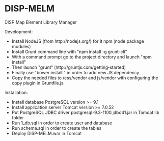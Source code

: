 DISP-MELM
=========

DISP Map Element Library Manager

Development:

<ul>
<li>Install NodeJS (from http://nodejs.org/) for it npm (node package modules)</li>
<li>Install Grunt command line with "npm install -g grunt-cli"</li>
<li>With a command prompt go to the project directory and launch "npm install"</li>
<li>Then launch "grunt" (http://gruntjs.com/getting-started)</li>
<li>Finally use "bower install <package>" in order to add new JS dependency</li>
<li>Copy the needed files to /css/vendor and js/vendor with configuring the copy plugin in Gruntfile.js</li>
</ul>

Installation:

<ul>
<li>Install database PostgreSQL version >= 9.1</li>
<li>Install application server Tomcat version >= 7.0.52</li>
<li>Put PostgreSQL JDBC driver postgresql-9.3-1100.jdbc41.jar in Tomcat lib folder</li>
<li>Run 1_db.sql in order to create user and database</li>
<li>Run schema.sql in order to create the tables</li>
<li>Deploy DISP-MELM.war in Tomcat</li>
</ul>